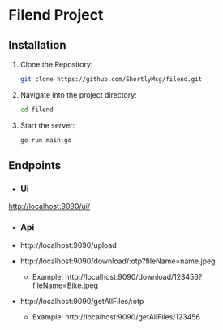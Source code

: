 # Filend Project

## Installation
1. Clone the Repository:
    ```sh
    git clone https://github.com/ShortlyMsg/filend.git
    ```
2. Navigate into the project directory:
    ```sh
    cd filend
    ```
3. Start the server:
    ```sh
    go run main.go
    ```

## Endpoints
- ### **Ui**  
 [http://localhost:9090/ui/](http://localhost:9090/ui/) 
- ### **Api**
- http://localhost:9090/upload

- http://localhost:9090/download/:otp?fileName=name.jpeg
    - Example: http://localhost:9090/download/123456?fileName=Bike.jpeg

- http://localhost:9090/getAllFiles/:otp
    - Example: http://localhost:9090/getAllFiles/123456